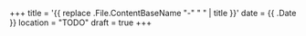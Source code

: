 +++
title = '{{ replace .File.ContentBaseName "-" " " | title }}'
date = {{ .Date }}
location = "TODO"
draft = true
+++

